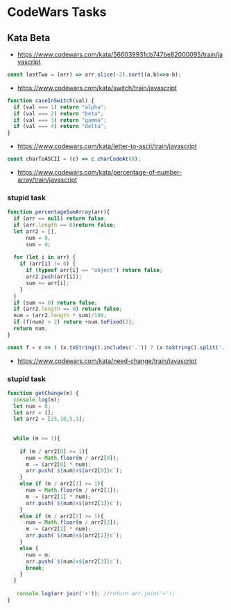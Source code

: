# CodeWars Tasks
## Kata Beta
* https://www.codewars.com/kata/566039931cb747be82000095/train/javascript
```js
const lastTwo = (arr) => arr.slice(-2).sort((a,b)=>a-b);
```  
* https://www.codewars.com/kata/switch/train/javascript
```js
function caseInSwitch(val) {
  if (val === 1) return "alpha";
  if (val === 2) return "beta";
  if (val === 3) return "gamma";
  if (val === 4) return "delta"; 
}
```
* https://www.codewars.com/kata/letter-to-ascii/train/javascript
```js
const charToASCII = (c) => c.charCodeAt(0);
```
* https://www.codewars.com/kata/percentage-of-number-array/train/javascript 
### stupid task

```js
function percentageSumArray(arr){
  if (arr == null) return false;
  if (arr.length == 0)return false;
  let arr2 = [],
      num = 0,
      sum = 0;      
  
  for (let i in arr) {
    if (arr[i] != 0) {
      if (typeof arr[i] == "object") return false;
      arr2.push(arr[i]);
      sum += arr[i];
    }  
  }
  if (sum <= 0) return false;
  if (arr2.length == 0) return false;
  num = (arr2.length * sum)/100;
  if (f(num) > 2) return +num.toFixed(2);
  return num;
}

const f = x => ( (x.toString().includes('.')) ? (x.toString().split('.').pop().length) : (0) );
```
* https://www.codewars.com/kata/need-change/train/javascript
### stupid task
```js
function getChange(m) {
  console.log(m);
  let num = 0;
  let arr = [];
  let arr2 = [25,10,5,1];
  
  
  while (m >= 1){
    
    if (m / arr2[0] >= 1){
      num = Math.floor(m / arr2[0]);
      m -= (arr2[0] * num);
      arr.push(`${num}x${arr2[0]}c`);
    }
    else if (m / arr2[1] >= 1){
      num = Math.floor(m / arr2[1]);
      m -= (arr2[1] * num);
      arr.push(`${num}x${arr2[1]}c`);
    }
    else if (m / arr2[2] >= 1){
      num = Math.floor(m / arr2[2]);
      m -= (arr2[2] * num);
      arr.push(`${num}x${arr2[2]}c`);
    }
    else {
      num = m;
      arr.push(`${num}x${arr2[3]}c`);
      break;
    }  
  }
  
   console.log(arr.join('+')); //return arr.join('+');
}
```
